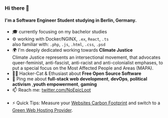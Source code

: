 ### Hi there 👋

#### I'm a Software Engineer Student studying in Berlin, Germany.

- 🎓 currently focusing on my bachelor studies
- ⚙️ working with Docker/NGINX, `.ex`, `React`, `.ts`  
also familiar with: `.php`, `.js`, `.html`, `.css`, `.psd`
- 🌍 I'm deeply dedicated working towards **Climate Justice**  
Climate Justice represents an intersectional movement, that advocates queer-feminist, anti-fascist, anti-racist and anti-colonialist emphases,  to put a special focus on the Most Affected People and Areas (MAPA).  
- 🐱‍💻 Hacker-Cat & Ethusiast about **Free Open Source Software**
- 💬 Ping me about **full-stack web development**, **devOps**, **political activism** ,**youth empowerment**, **gaming**
- 📫 Reach me: [twitter.com/NoEpicLoot](https://twitter.com/NoEpicLoot)  
​  
- ⚡️ Quick Tips: Measure your [Websites Carbon Footprint](https://www.websitecarbon.com/) and switch to a [Green Web Hosting Provider](https://www.thegreenwebfoundation.org/directory/).
